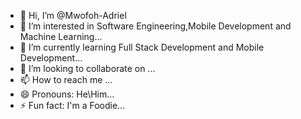 - 👋 Hi, I’m @Mwofoh-Adriel
- 👀 I’m interested in Software Engineering,Mobile Development and Machine Learning...
- 🌱 I’m currently learning Full Stack Development and Mobile Development...
- 💞️ I’m looking to collaborate on ...
- 📫 How to reach me ...
- 😄 Pronouns: He\Him...
- ⚡ Fun fact: I'm a Foodie...

<!---
Mwofoh-Adriel/Mwofoh-Adriel is a ✨ special ✨ repository because its `README.md` (this file) appears on your GitHub profile.
You can click the Preview link to take a look at your changes.
--->
